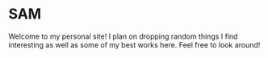# SAM
Welcome to my personal site! I plan on dropping random things I find interesting as well as some of my best works here. Feel free to look around!
